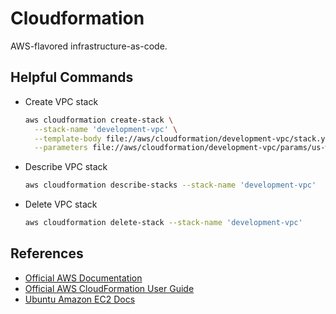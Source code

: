 # Cloudformation

AWS-flavored infrastructure-as-code.

## Helpful Commands

*   Create VPC stack

    ```sh
    aws cloudformation create-stack \
      --stack-name 'development-vpc' \
      --template-body file://aws/cloudformation/development-vpc/stack.yml \
      --parameters file://aws/cloudformation/development-vpc/params/us-west-2/388372205874.json
    ```

*   Describe VPC stack

    ```sh
    aws cloudformation describe-stacks --stack-name 'development-vpc'
    ```

*   Delete VPC stack

    ```sh
    aws cloudformation delete-stack --stack-name 'development-vpc'
    ```

## References

*   [Official AWS Documentation](https://docs.aws.amazon.com/index.html)
*   [Official AWS CloudFormation User Guide](https://docs.aws.amazon.com/AWSCloudFormation/latest/UserGuide/Welcome.html)
*   [Ubuntu Amazon EC2 Docs](https://ubuntu.com/server/docs/cloud-images/amazon-ec2)
